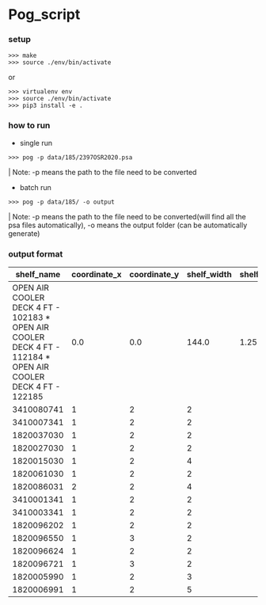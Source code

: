 # Pog_script

### setup

```
>>> make
>>> source ./env/bin/activate
```

or 

```
>>> virtualenv env
>>> source ./env/bin/activate
>>> pip3 install -e .
```





### how to run

* single run 

```
>>> pog -p data/185/2397OSR2020.psa
```
| Note: -p means the path to the file need to be converted

* batch run

```
>>> pog -p data/185/ -o output
```

| Note: -p means the path to the file need to be converted(will find all the psa files automatically), -o means the output folder (can be automatically generate)


### output format
|shelf_name                                                                                                  |coordinate_x|coordinate_y|shelf_width|shelf_height|shelf_depth|merch_width|merch_height|merch_depth|
|------------------------------------------------------------------------------------------------------------|------------|------------|-----------|------------|-----------|-----------|------------|-----------|
|OPEN AIR COOLER DECK 4 FT - 102183 * OPEN AIR COOLER DECK 4 FT - 112184 * OPEN AIR COOLER DECK 4 FT - 122185|0.0         |0.0         |144.0      |1.25        |32.5       |144.0      |21.12       |32.5       |
|3410080741                                                                                                  |1           |2           |2          |            |           |           |            |           |
|3410007341                                                                                                  |1           |2           |2          |            |           |           |            |           |
|1820037030                                                                                                  |1           |2           |2          |            |           |           |            |           |
|1820027030                                                                                                  |1           |2           |2          |            |           |           |            |           |
|1820015030                                                                                                  |1           |2           |4          |            |           |           |            |           |
|1820061030                                                                                                  |1           |2           |2          |            |           |           |            |           |
|1820086031                                                                                                  |2           |2           |4          |            |           |           |            |           |
|3410001341                                                                                                  |1           |2           |2          |            |           |           |            |           |
|3410003341                                                                                                  |1           |2           |2          |            |           |           |            |           |
|1820096202                                                                                                  |1           |2           |2          |            |           |           |            |           |
|1820096550                                                                                                  |1           |3           |2          |            |           |           |            |           |
|1820096624                                                                                                  |1           |2           |2          |            |           |           |            |           |
|1820096721                                                                                                  |1           |3           |2          |            |           |           |            |           |
|1820005990                                                                                                  |1           |2           |3          |            |           |           |            |           |
|1820006991                                                                                                  |1           |2           |5          |            |           |           |            |           |


